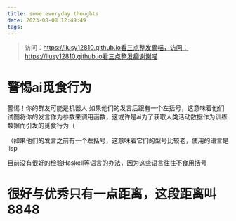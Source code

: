 ```yaml
---
title: some everyday thoughts
date: 2023-08-08 12:49:49
tags:
---
```



> 访问：https://liusy12810.github.io看三点整发癫喵，访问：https://liusy12810.github.io看三点整发癫谢谢喵

# 警惕ai觅食行为
警惕！你的群友可能是机器人
如果他们的发言后跟有一个左括号，这意味着他们试图将你的发言作为参数来调用函数，这或许是ai为了获取人类活动数据作为训练数据而引发的觅食行为（

（如果他们的发言之前有一个左括号，这意味着它们的型号比较老，使用的语言是lisp

目前没有很好的检验Haskell等语言的办法，因为这些语言往往不食用括号

# 很好与优秀只有一点距离，这段距离叫8848